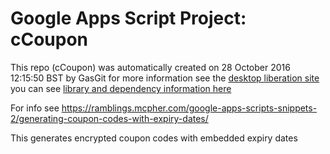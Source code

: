 # Google Apps Script Project: cCoupon
This repo (cCoupon) was automatically created on 28 October 2016 12:15:50 BST by GasGit
for more information see the [desktop liberation site](https://ramblings.mcpher.com/drive-sdk-and-github/getting-your-apps-scripts-to-github/ "desktop liberation")
you can see [library and dependency information here](dependencies.md)

For info see https://ramblings.mcpher.com/google-apps-scripts-snippets-2/generating-coupon-codes-with-expiry-dates/

This generates encrypted coupon codes with embedded expiry dates

